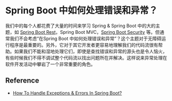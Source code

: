 # Spring Boot 中如何处理错误和异常？
我们中的每个人都花费了大量的时间来学习 Spring & Spring Boot 中的大的主题，如 [Spring Boot Rest](https://javatechonline.com/how-to-develop-rest-api-using-spring-boot/)，Spring Boot MVC，[Spring Boot Security](https://javatechonline.com/how-to-implement-security-in-spring-boot-project/) 等。但通常我们不会考虑“在Spring Boot 中如何处理错误和异常”？这个主题对于无障碍运行程序是最重要的。另外，它对于其它开发者更容易地理解我们的代码流很有帮助。如果我们不能和湿地处理它们，即使是查找错误和异常的源头也是令人恼火，有些时候我们不得不调试整个代码流以找出问题所在并解决。这样说来异常处理在软件开发活动中攀岩了一个非常重要的角色。

## Reference
- [How To Handle Exceptions & Errors In Spring Boot?](https://javatechonline.com/how-to-handle-exceptions-errors-in-spring-boot/)